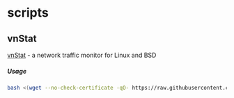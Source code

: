 # scripts

## vnStat

[vnStat](https://github.com/vergoh/vnstat) - a network traffic monitor for Linux and BSD

##### Usage

```bash
bash <(wget --no-check-certificate -qO- https://raw.githubusercontent.com/shirohako/scripts/master/vnstat.sh)
```
